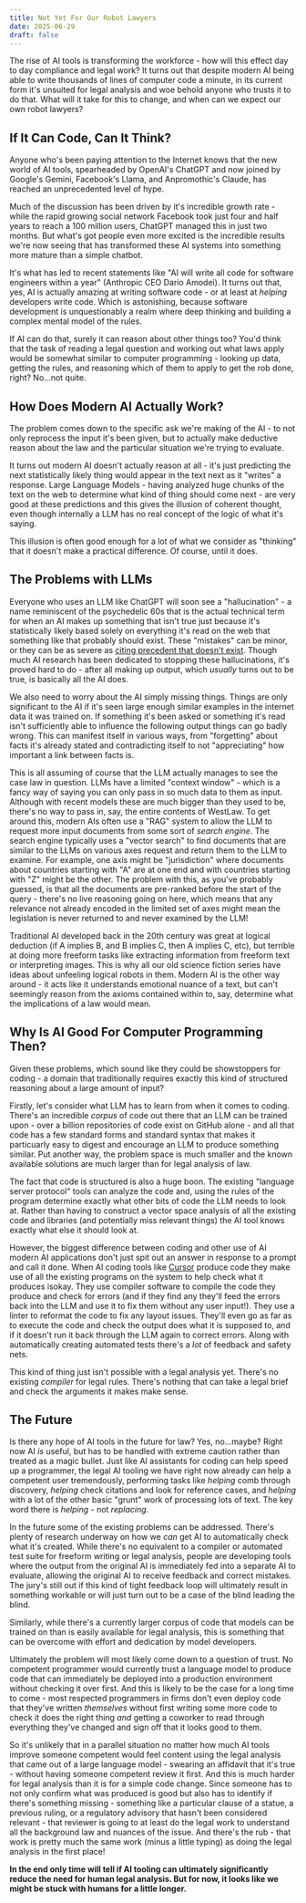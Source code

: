 ```yaml
---
title: Not Yet For Our Robot Lawyers
date: 2025-06-29
draft: false
---
```


The rise of AI tools is transforming the workforce - how will this effect day to day compliance and legal work?  It turns out that despite modern AI being able to write thousands of lines of computer code a minute, in its current form it's unsuited for legal analysis and woe behold anyone who trusts it to do that.  What will it take for this to change, and when can we expect our own robot lawyers?

<!--more-->
## If It Can Code, Can It Think?

Anyone who's been paying attention to the Internet knows that the new world of AI tools, spearheaded by OpenAI's ChatGPT and now joined by Google's Gemini, Facebook's Llama, and Anpromothic's Claude, has reached an unprecedented level of hype.

Much of the discussion has been driven by it's incredible growth rate - while the rapid growing social network Facebook took just four and half years to reach a 100 million users, ChatGPT managed this in just two months.  But what's got people even more excited is the incredible results we're now seeing that has transformed these AI systems into something more mature than a simple chatbot.

It's what has led to recent statements like "AI will write all code for software engineers within a year" (Anthropic CEO Dario Amodei).  It turns out that, yes, AI is actually amazing at writing software code - or at least at *helping* developers write code.  Which is astonishing, because software development is unquestionably a realm where deep thinking and building a complex mental model of the rules.

If AI can do that, surely it can reason about other things too?  You'd think that the task of reading a legal question and working out what laws apply would be somewhat similar to computer programming - looking up data, getting the rules, and reasoning which of them to apply to get the rob done, right?  No...not quite.
## How Does Modern AI Actually Work?

The problem comes down to the specific ask we're making of the AI - to not only reprocess the input it's been given, but to actually make deductive reason about the law and the particular situation we're trying to evaluate.

It turns out modern AI doesn't actually reason at all - it's just predicting the next statistically likely thing would appear in the text next as it "writes" a response.  Large Language Models - having analyzed huge chunks of the text on the web to determine what kind of thing should come next - are very good at these predictions and this gives the illusion of coherent thought, even though internally a LLM has no real concept of the logic of what it's saying.

This illusion is often good enough for a lot of what we consider as "thinking" that it doesn't make a practical difference.  Of course, until it does.
## The Problems with LLMs

Everyone who uses an LLM like ChatGPT will soon see a "hallucination" - a name reminiscent of the psychedelic 60s that is the actual technical term for when an AI makes up something that isn't true just because it's statistically likely based solely on everything it's read on the web that something like that probably should exist.  These "mistakes" can be minor, or they can be as severe as [citing precedent that doesn't exist](https://www.damiencharlotin.com/hallucinations/).   Though much AI research has been dedicated to stopping these hallucinations, it's proved hard to do - after all making up output, which *usually* turns out to be true, is basically all the AI does.

We also need to worry about the AI simply missing things.  Things are only significant to the AI if it's seen large enough similar examples in the internet data it was trained on.  If something it's been asked or something it's read isn't sufficiently able to influence the following output things can go badly wrong.  This can manifest itself in various ways, from "forgetting" about facts it's already stated and contradicting itself to not "appreciating" how important a link between facts is.

This is all assuming of course that the LLM actually manages to see the case law in question.  LLMs have a limited "context window" - which is a fancy way of saying you can only pass in so much data to them as input.  Although with recent models these are much bigger than they used to be, there's no way to pass in, say, the entire contents of WestLaw.  To get around this, modern AIs often use a "RAG" system to allow the LLM to request more input documents from some sort of *search engine*.  The search engine typically uses a "vector search" to find documents that are similar to the LLMs on various axes request and return them to the LLM to examine.  For example, one axis might be "jurisdiction" where documents about countries starting with "A" are at one end and with countries starting with "Z" might be the other.  The problem with this, as you've probably guessed, is that all the documents are pre-ranked before the start of the query - there's no live reasoning going on here, which means that any relevance not already encoded in the limited set of axes might mean the legislation is never returned to and never examined by the LLM!

Traditional AI developed back in the 20th century was great at logical deduction (if A implies B, and B implies C, then A implies C, etc), but terrible at doing more freeform tasks like extracting information from freeform text or interpreting images.  This is why all our old science fiction series have ideas about unfeeling logical robots in them.  Modern AI is the other way around - it acts like it understands emotional nuance of a text, but can't seemingly reason from the axioms contained within to, say, determine what the implications of a law would mean.
## Why Is AI Good For Computer Programming Then?

Given these problems, which sound like they could be showstoppers for coding - a domain that traditionally requires exactly this kind of structured reasoning about a large amount of input? 

Firstly, let's consider what LLM has to learn from when it comes to coding.  There's an incredible *corpus* of code out there that an LLM can be trained upon - over a billion repositories of code exist on GitHub alone - and all that code has a few standard forms and standard syntax that makes it particuarly easy to digest and encourage an LLM to produce something similar.  Put another way, the problem space is much smaller and the known available solutions are much larger than for legal analysis of law.

The fact that code is structured is also a huge boon.  The existing "language server protocol" tools can analyze the code and, using the rules of the program determine exactly what other bits of code the LLM needs to look at.  Rather than having to construct a vector space analysis of all the existing code and libraries (and potentially miss relevant things) the AI tool knows exactly what else it should look at.

However, the biggest difference between coding and other use of AI  modern AI applications don't just spit out an answer in response to a prompt and call it done.  When AI coding tools like [Cursor](https://www.cursor.com/) produce code they make use of all the existing programs on the system to help check what it produces isokay. They use compiler software to compile the code they produce and check for errors (and if they find any they'll feed the errors back into the LLM and use it to fix them without any user input!).  They use a linter to reformat the code to fix any layout issues.  They'll even go as far as to execute the code and check the output does what it is supposed to, and if it doesn't run it back through the LLM again to correct errors.  Along with automatically creating automated tests there's a *lot* of feedback and safety nets.

This kind of thing just isn't possible with a legal analysis yet.  There's no existing *compiler* for legal rules.  There's nothing that can take a legal brief and check the arguments it makes make sense.
## The Future

Is there any hope of AI tools in the future for law?  Yes, no...maybe?  Right now AI *is* useful, but has to be handled with extreme caution rather than treated as a magic bullet.  Just like AI assistants for coding can help speed up a programmer, the legal AI tooling we have right now already can help a competent user tremendously, performing tasks like *helping* comb through discovery, *helping* check citations and look for reference cases, and *helping* with a lot of the other basic "grunt" work of processing lots of text.  The key word there is _helping_ - not _replacing_.

In the future some of the existing problems can be addressed.  There's plenty of research underway on how we *can* get AI to automatically check what it's created.  While there's no equivalent to a compiler or automated test suite for freeform writing or legal analysis, people are developing tools where the output from the original AI is immediately fed into a separate AI to evaluate, allowing the original AI to receive feedback and correct mistakes.  The jury's still out if this kind of tight feedback loop will ultimately result in something workable or will just turn out to be a case of the blind leading the blind.
 
Similarly, while there's a currently larger corpus of code that models can be trained on than is easily available for legal analysis, this is something that can be overcome with effort and dedication by model developers. 

Ultimately the problem will most likely come down to a question of trust.  No competent programmer would currently trust a language model to produce code that can immediately be deployed into a production environment without checking it over first.  And this is likely to be the case for a long time to come - most respected programmers in firms don't even deploy code that they've written *themselves* without first writing some more code to check it does the right thing *and* getting a coworker to read through everything they've changed and sign off that it looks good to them.

So it's unlikely that in a parallel situation no matter how much AI tools improve someone competent would feel content using the legal analysis that came out of a large language model - swearing an affidavit that it's true - without having someone competent review it first.  And this is much harder for legal analysis than it is for a simple code change.  Since someone has to not only confirm what was produced is good but also has to identify if there's something missing - something like a particular clause of a statue, a previous ruling, or a regulatory advisory that hasn't been considered relevant - that reviewer is going to at least do the legal work to understand all the background law and nuances of the issue.  And there's the rub - that work is pretty much the same work (minus a little typing) as doing the legal analysis in the first place!

**In the end only time will tell if AI tooling can ultimately significantly reduce the need for human legal analysis.  But for now, it looks like we might be stuck with humans for a little longer.**
